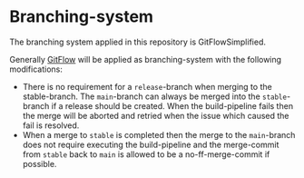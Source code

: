 # Branching-system

The branching system applied in this repository is GitFlowSimplified.

Generally [GitFlow](./GitFlow.md) will be applied as branching-system with the following modifications:

- There is no requirement for a `release`-branch when merging to the stable-branch. The `main`-branch can always be merged into the `stable`-branch if a release should be created. When the build-pipeline fails then the merge will be aborted and retried when the issue which caused the fail is resolved.
- When a merge to `stable` is completed then the merge to the `main`-branch does not require executing the build-pipeline and the merge-commit from `stable` back to `main` is allowed to be a no-ff-merge-commit if possible.
